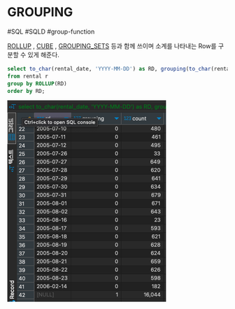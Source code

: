# GROUPING

#SQL #SQLD #group-function 

[ROLLUP](../ROLLUP/ROLLUP.md) , [CUBE](../CUBE/CUBE.md) , [GROUPING_SETS](../GROUPING_SETS/GROUPING_SETS.md) 등과 함께 쓰이며 소계를 나타내는 Row를 구분할 수 있게 해준다.

```SQL
select to_char(rental_date, 'YYYY-MM-DD') as RD, grouping(to_char(rental_date, 'YYYY-MM-DD')), count(*)
from rental r
group by ROLLUP(RD)
order by RD;
```

![](material/GROUPING.png)
